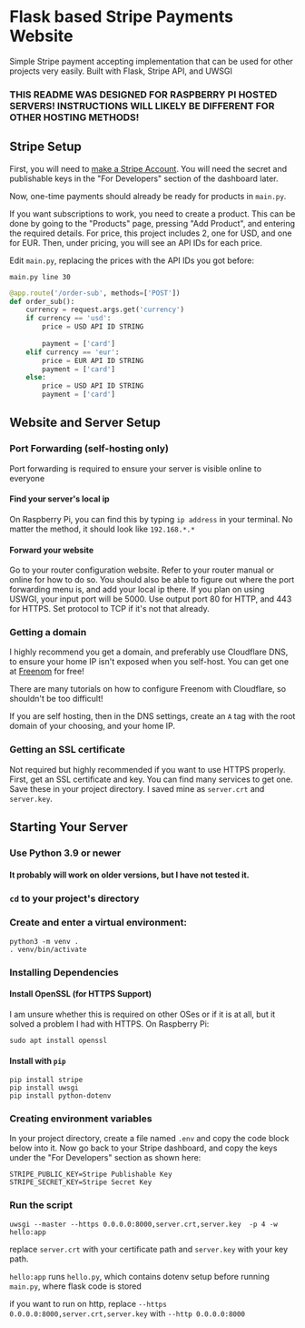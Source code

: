 # Flask based Stripe Payments Website
Simple Stripe payment accepting implementation that can be used for other projects very easily. Built with Flask, Stripe API, and UWSGI


### THIS README WAS DESIGNED FOR RASPBERRY PI HOSTED SERVERS! INSTRUCTIONS WILL LIKELY BE DIFFERENT FOR OTHER HOSTING METHODS!


## Stripe Setup
First, you will need to [make a Stripe Account](https://dashboard.stripe.com/login). You will need the secret and publishable keys in the "For Developers" section of the dashboard later.

Now, one-time payments should already be ready for products in `main.py`.

If you want subscriptions to work, you need to create a product. This can be done by going to the "Products" page, pressing "Add Product", and entering the required details. For price, this project includes 2, one for USD, and one for EUR. Then, under pricing, you will see an API IDs for each price.

Edit `main.py`, replacing the prices with the API IDs you got before:

`main.py line 30`

``` py
@app.route('/order-sub', methods=['POST'])
def order_sub():
    currency = request.args.get('currency')
    if currency == 'usd':
        price = USD API ID STRING
     
        payment = ['card']
    elif currency == 'eur':
        price = EUR API ID STRING
        payment = ['card']
    else: 
        price = USD API ID STRING
        payment = ['card']
```


## Website and Server Setup

### Port Forwarding (self-hosting only)
Port forwarding is required to ensure your server is visible online to everyone

#### Find your server's local ip
On Raspberry Pi, you can find this by typing `ip address` in your terminal. No matter the method, it should look like `192.168.*.*`

#### Forward your website
Go to your router configuration website. Refer to your router manual or online for how to do so. You should also be able to figure out where the port forwarding menu is, and add your local ip there. If you plan on using USWGI, your input port will be 5000. Use output port 80 for HTTP, and 443 for HTTPS. Set protocol to TCP if it's not that already. 

### Getting a domain
I highly recommend you get a domain, and preferably use Cloudflare DNS, to ensure your home IP isn't exposed when you self-host. You can get one at [Freenom](https://freenom.com) for free!

There are many tutorials on how to configure Freenom with Cloudflare, so shouldn't be too difficult!

If you are self hosting, then in the DNS settings, create an `A` tag with the root domain of your choosing, and your home IP.

### Getting an SSL certificate 
Not required but highly recommended if you want to use HTTPS properly. First, get an SSL certificate and key. You can find many services to get one. Save these in your project directory. I saved mine as `server.crt` and `server.key`.


## Starting Your Server

### Use Python 3.9 or newer
#### It probably will work on older versions, but I have not tested it.

### `cd` to your project's directory

### Create and enter a virtual environment:
    python3 -m venv .
    . venv/bin/activate


    
### Installing Dependencies

#### Install OpenSSL (for HTTPS Support)
I am unsure whether this is required on other OSes or if it is at all, but it solved a problem I had with HTTPS.
On Raspberry Pi:

    sudo apt install openssl

#### Install with `pip`
```pip install flask
pip install stripe
pip install uwsgi
pip install python-dotenv
```
    
### Creating environment variables
In your project directory, create a file named `.env` and copy the code block below into it. Now go back to your Stripe dashboard, and copy the keys under the "For Developers" section as shown here:

    STRIPE_PUBLIC_KEY=Stripe Publishable Key
    STRIPE_SECRET_KEY=Stripe Secret Key


### Run the script
    uwsgi --master --https 0.0.0.0:8000,server.crt,server.key  -p 4 -w hello:app
replace `server.crt` with your certificate path and `server.key` with your key path.

`hello:app` runs `hello.py`, which contains dotenv setup before running `main.py`, where flask code is stored

if you want to run on http, replace `--https 0.0.0.0:8000,server.crt,server.key` with `--http 0.0.0.0:8000`
